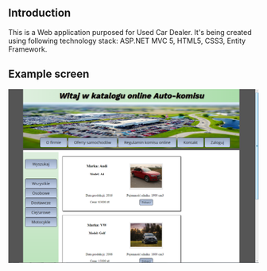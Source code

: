 ## Introduction

This is a Web application purposed for Used Car Dealer. It's being created using following technology stack: ASP.NET MVC 5, HTML5, CSS3, Entity Framework.

## Example screen
<img src="WebUI/Content/Images/page_screen_1.jpg" />
